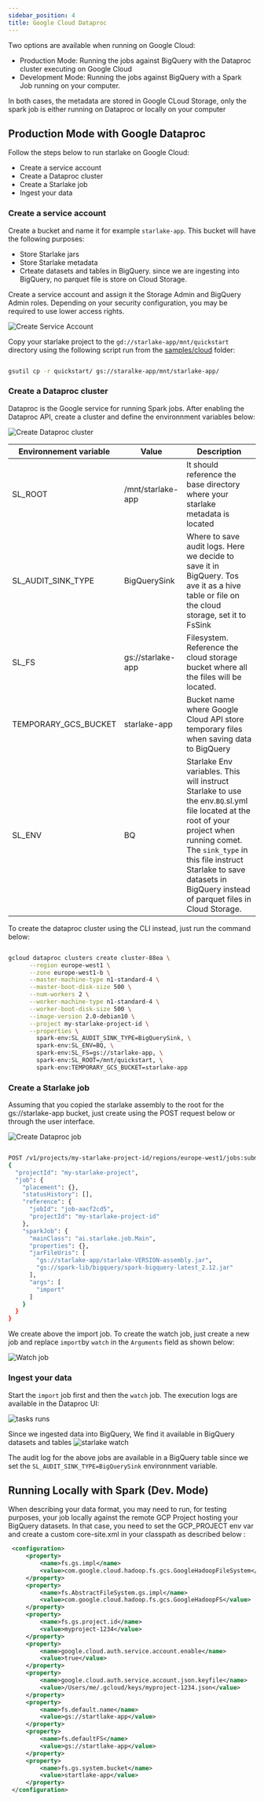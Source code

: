 ```yaml
---
sidebar_position: 4
title: Google Cloud Dataproc
---
```

Two options are available when running on Google Cloud:
- Production Mode: Running the jobs against BigQuery with the Dataproc cluster executing on Google Cloud
- Development Mode: Running the jobs against BigQuery with a Spark Job running on your computer.

In both cases, the metadata are stored in Google CLoud Storage, only the spark job is either running 
on Dataproc or locally on your computer

## Production Mode with Google Dataproc

Follow the steps below to run starlake on Google Cloud:

- Create a service account
- Create a Dataproc cluster
- Create a Starlake job
- Ingest your data

### Create a service account

Create a bucket and name it for example `starlake-app`. This bucket will have the following purposes:
- Store Starlake jars
- Store Starlake metadata
- Crteate datasets and tables in BigQuery. since we are ingesting into BigQuery, no parquet file is store on Cloud Storage.

Create a service account and assign it the Storage Admin and BigQuery Admin roles. Depending on your security configuration, 
you may be required to use lower access rights.  

![Create Service Account]( /img/gcloud/create-service-account.png "create service account")

Copy your starlake project to the `gd://starlake-app/mnt/quickstart` directory using the following script run from 
the [samples/cloud](https://github.com/starlake-ai/starlake/tree/master/samples/cloud) folder:

````bash

gsutil cp -r quickstart/ gs://staralke-app/mnt/starlake-app/

````


### Create a Dataproc cluster

Dataproc is the Google service for running Spark jobs. After enabling the Dataproc API, create a cluster and define 
the environnment variables below:

![Create Dataproc cluster]( /img/gcloud/create-dataproc.png "Create Dataproc cluster")



Environnement variable |Value|Description
---|---|---
SL_ROOT|/mnt/starlake-app|It should reference the base directory where your starlake metadata is located
SL_AUDIT_SINK_TYPE|BigQuerySink|Where to save audit logs. Here we decide to save it in BigQuery. Tos ave it as a hive table or file on the cloud storage, set it to FsSink
SL_FS|gs://starlake-app|Filesystem. Reference the cloud storage bucket where all the files will be located.
TEMPORARY_GCS_BUCKET|starlake-app|Bucket name where Google Cloud API store temporary files when saving data to BigQuery
SL_ENV|BQ|Starlake Env variables. This will instruct Starlake to use the env.`BQ`.sl.yml file located at the root of your project when running comet. The `sink_type` in this file instruct Starlake to save datasets in BigQuery instead of parquet files in Cloud Storage.   

To create the dataproc cluster using the CLI instead, just run the command below:

````bash

gcloud dataproc clusters create cluster-88ea \
      --region europe-west1 \
      --zone europe-west1-b \
      --master-machine-type n1-standard-4 \
      --master-boot-disk-size 500 \
      --num-workers 2 \
      --worker-machine-type n1-standard-4 \
      --worker-boot-disk-size 500 \
      --image-version 2.0-debian10 \
      --project my-starlake-project-id \
      --properties \
        spark-env:SL_AUDIT_SINK_TYPE=BigQuerySink, \
        spark-env:SL_ENV=BQ, \
        spark-env:SL_FS=gs://starlake-app, \
        spark-env:SL_ROOT=/mnt/quickstart, \
        spark-env:TEMPORARY_GCS_BUCKET=starlake-app

````

### Create a Starlake job

Assuming that you copied the starlake assembly to the root for the gs://starlake-app bucket, 
just create using the POST request below or through the user interface.

![Create Dataproc job](/img/gcloud/create-import-job.png "Create Dataproc job")


````bash

POST /v1/projects/my-starlake-project-id/regions/europe-west1/jobs:submit/
{
  "projectId": "my-starlake-project",
  "job": {
    "placement": {},
    "statusHistory": [],
    "reference": {
      "jobId": "job-aacf2cd5",
      "projectId": "my-starlake-project-id"
    },
    "sparkJob": {
      "mainClass": "ai.starlake.job.Main",
      "properties": {},
      "jarFileUris": [
        "gs://starlake-app/starlake-VERSION-assembly.jar",
        "gs://spark-lib/bigquery/spark-bigquery-latest_2.12.jar"
      ],
      "args": [
        "import"
      ]
    }
  }
}

````

We create above the import job. To create the watch job, just create a new job and replace `import`by `watch` in 
the `Arguments` field as shown below:

![Watch job](/img/gcloud/create-watch-job.png "Watch job")


### Ingest your data

Start the `import` job first and then the `watch` job. The execution logs are available in the Dataproc UI:

![tasks runs]( /img/gcloud/runs.png "tasks runs")


Since we ingested data into BigQuery, We find it available in BigQuery datasets and tables 
![starlake watch]( /img/gcloud/bigquery.png "starlake watch")

The audit log for the above jobs are available in a BigQuery table since we set the `SL_AUDIT_SINK_TYPE=BigQuerySink` environnment variable.


## Running Locally with Spark (Dev. Mode) 

When describing your data format, you may need to run, for testing purposes, your job locally against the remote GCP Project hosting your BigQuery datasets.
In that case, you need to set the GCP_PROJECT env var and create a custom core-site.xml in your classpath as described below :

````xml
 <configuration>
     <property>
         <name>fs.gs.impl</name>
         <value>com.google.cloud.hadoop.fs.gcs.GoogleHadoopFileSystem</value>
     </property>
     <property>
         <name>fs.AbstractFileSystem.gs.impl</name>
         <value>com.google.cloud.hadoop.fs.gcs.GoogleHadoopFS</value>
     </property>
     <property>
         <name>fs.gs.project.id</name>
         <value>myproject-1234</value>
     </property>
     <property>
         <name>google.cloud.auth.service.account.enable</name>
         <value>true</value>
     </property>
     <property>
         <name>google.cloud.auth.service.account.json.keyfile</name>
         <value>/Users/me/.gcloud/keys/myproject-1234.json</value>
     </property>
     <property>
         <name>fs.default.name</name>
         <value>gs://startlake-app</value>
     </property>
     <property>
         <name>fs.defaultFS</name>
         <value>gs://startlake-app</value>
     </property>
     <property>
         <name>fs.gs.system.bucket</name>
         <value>startlake-app</value>
     </property>
 </configuration>
````
